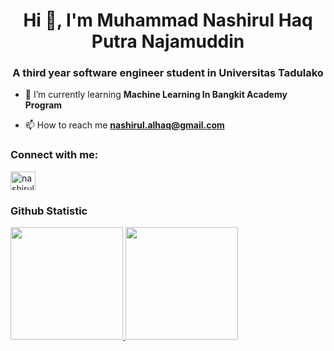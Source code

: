 <h1 align="center">Hi 👋, I'm Muhammad Nashirul Haq Putra Najamuddin</h1>
<h3 align="center">A third year software engineer student in Universitas Tadulako</h3>

- 🌱 I’m currently learning **Machine Learning In Bangkit Academy Program**

- 📫 How to reach me **nashirul.alhaq@gmail.com**

<h3 align="left">Connect with me:</h3>
<p align="left">
<a href="https://linkedin.com/in/nashirulhaq" target="blank"><img align="center" src="https://raw.githubusercontent.com/rahuldkjain/github-profile-readme-generator/master/src/images/icons/Social/linked-in-alt.svg" alt="nashirulhaq" height="30" width="40" /></a>
</p>

### Github Statistic
<p align="left">
<a href="https://github.com/nashirulhaq">
  <img height="180em" src="https://github-readme-stats-eight-theta.vercel.app/api?username=nashirulhaq&show_icons=true&theme=algolia&include_all_commits=true&count_private=true"/>
  <img height="180em" src="https://github-readme-stats-eight-theta.vercel.app/api/top-langs/?username=nashirulhaq&layout=compact&theme=algolia"/>
</a>
</p>
